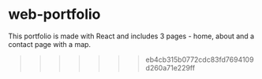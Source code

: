 # web-portfolio
This portfolio is made with React and includes 3 pages - home, about and a contact page with a map. 
>>>>>>> eb4cb315b0772cdc83fd7694109d260a71e229ff
